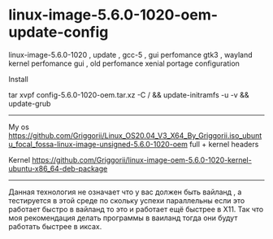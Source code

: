 # linux-image-5.6.0-1020-oem-update-config
linux-image-5.6.0-1020 , update , gcc-5 , gui perfomance gtk3 , wayland kernel perfomance gui , old perfomance xenial portage configuration

Install

tar xvpf config-5.6.0-1020-oem.tar.xz -C / && update-initramfs -u -v && update-grub

____________________________________________________________________________________________

My os https://github.com/Griggorii/Linux_OS20.04_V3_X64_By_Griggorii.iso_ubuntu_focal_fossa-linux-image-unsigned-5.6.0-1020-oem full + kernel headers

Kernel https://github.com/Griggorii/linux-image-oem-5.6.0-1020-kernel-ubuntu-x86_64-deb-package

____________________________________________________________________________________________

Данная технология не означает что у вас должен быть вайланд , а тестируется в этой среде по скольку успехи параллельны если это работает быстро в вайланд то это и работает ещё быстрее в X11. Так что моя рекомендация делать программы в ваиланд тогда они будут работать быстрее в иксах.
